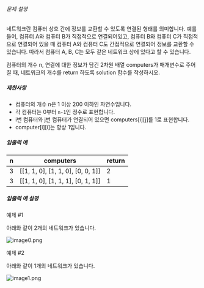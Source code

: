 
###### 문제 설명


네트워크란 컴퓨터 상호 간에 정보를 교환할 수 있도록 연결된 형태를 의미합니다. 예를 들어, 컴퓨터 A와 컴퓨터 B가 직접적으로 연결되어있고, 컴퓨터 B와 컴퓨터 C가 직접적으로 연결되어 있을 때 컴퓨터 A와 컴퓨터 C도 간접적으로 연결되어 정보를 교환할 수 있습니다. 따라서 컴퓨터 A, B, C는 모두 같은 네트워크 상에 있다고 할 수 있습니다.


컴퓨터의 개수 n, 연결에 대한 정보가 담긴 2차원 배열 computers가 매개변수로 주어질 때, 네트워크의 개수를 return 하도록 solution 함수를 작성하시오.


##### 제한사항


* 컴퓨터의 개수 n은 1 이상 200 이하인 자연수입니다.
* 각 컴퓨터는 0부터 `n-1`인 정수로 표현합니다.
* i번 컴퓨터와 j번 컴퓨터가 연결되어 있으면 computers\[i]\[j]를 1로 표현합니다.
* computer\[i]\[i]는 항상 1입니다.


##### 입출력 예




| n | computers | return |
| --- | --- | --- |
| 3 | \[\[1, 1, 0], \[1, 1, 0], \[0, 0, 1]] | 2 |
| 3 | \[\[1, 1, 0], \[1, 1, 1], \[0, 1, 1]] | 1 |


##### 입출력 예 설명


예제 \#1  

아래와 같이 2개의 네트워크가 있습니다.  

![image0.png](https://grepp-programmers.s3.amazonaws.com/files/ybm/5b61d6ca97/cc1e7816-b6d7-4649-98e0-e95ea2007fd7.png)


예제 \#2  

아래와 같이 1개의 네트워크가 있습니다.  

![image1.png](https://grepp-programmers.s3.amazonaws.com/files/ybm/7554746da2/edb61632-59f4-4799-9154-de9ca98c9e55.png)



